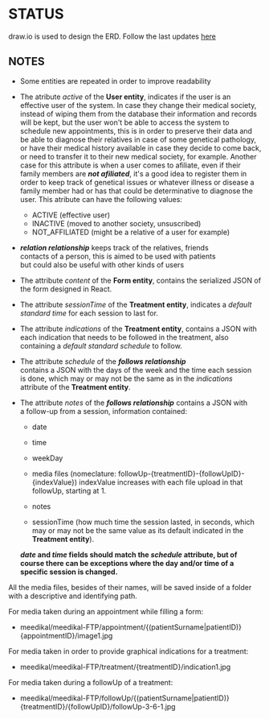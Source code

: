# STATUS

draw.io is used to design the ERD. Follow the last updates [here](https://drive.google.com/file/d/1bopIUGfAsqU2xo5X76JYC_uhZU7w2w8w/view?usp=sharing)

## NOTES

- Some entities are repeated in order to improve readability
- The atribute _active_ of the **User entity**, indicates if the user is an effective user of the system. In case they change their medical society, instead of wiping them from the database their information and records will be kept, but the user won't be able to access the system to schedule new appointments, this is in order to preserve their data and be able to diagnose their relatives in case of some genetical pathology, or have their medical history available in case they decide to come back, or need to transfer it to their new medical society, for example. Another case for this attribute is when a user comes to afiliate, even if their family members are **_not afiliated_**, it's a good idea to register them in order to keep track of genetical issues or whatever illness or disease a family member had or has that could be determinative to diagnose the user.
  This atribute can have the following values:
  - ACTIVE (effective user)
  - INACTIVE (moved to another society, unsuscribed)
  - NOT_AFFILIATED (might be a relative of a user for example)
- **_relation relationship_** keeps track of the relatives, friends contacts of a person, this is aimed to be used with patients but could also be useful with other kinds of users

- The attribute *content* of the **Form entity**, contains the serialized JSON of the form designed in React.

- The attribute _sessionTime_ of the **Treatment entity**, indicates a _default standard time_ for each session to last for.

- The attribute _indications_ of the **Treatment entity**, contains a JSON with each indication that needs to be followed in the treatment, also containing a _default standard schedule_ to follow.

- The attribute *schedule* of the **_follows relationship_** contains a JSON with the days of the week and the time each session is done, which may or may not be the same as in the _indications_ attribute of the **Treatment entity**.

- The attribute *notes* of the **_follows relationship_** contains a JSON with a follow-up from a session, information contained:

  - date

  - time

  - weekDay

  - media files (nomeclature: followUp-{treatmentID}-{followUpID}-{indexValue}) indexValue increases with each file upload in that followUp, starting at 1.

  - notes

  - sessionTime (how much time the session lasted, in seconds, which may or may not be the same value as its default indicated in the **Treatment entity**).

  **_date_ and _time_ fields should match the _schedule_ attribute, but of course there can be exceptions where the day and/or time of a specific session is changed.**

All the media files, besides of their names, will be saved inside of a folder with a descriptive and identifying path.

For media taken during an appointment while filling a form:

- meedikal/meedikal-FTP/appointment/{(patientSurname|patientID)}{appointmentID}/image1.jpg

For media taken in order to provide graphical indications for a treatment:

- meedikal/meedikal-FTP/treatment/{treatmentID}/indication1.jpg

For media taken during a followUp of a treatment:

- meedikal/meedikal-FTP/followUp/{(patientSurname|patientID)}{treatmentID}/{followUpID}/followUp-3-6-1.jpg
